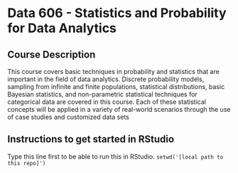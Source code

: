 # Data 606 - Statistics and Probability for Data Analytics

## Course Description

This course covers basic techniques in probability and statistics that are important in the field of data analytics. Discrete probability models, sampling from infinite and finite populations, statistical distributions, basic Bayesian statistics, and non-parametric statistical techniques for categorical data are covered in this course. Each of these statistical concepts will be applied in a variety of real-world scenarios through the use of case studies and customized data sets

## Instructions to get started in RStudio

Type this line first to be able to run this in RStudio.
```setwd('[local path to this repo]')```